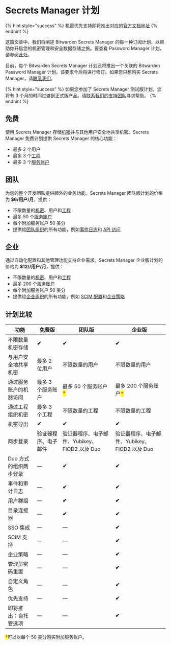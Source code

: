 # Secrets Manager 计划

{% hint style="success" %}
机密优先支持即将推出对应的[官方文档地址](https://bitwarden.com/help/secrets-manager-plans/)
{% endhint %}

这篇文章中，我们将阐述 Bitwarden Secrets Manager 的每一种订阅计划，以帮助你开启您的机密管理和安全数据存储之旅。要查看 Password Manager 计划，请参阅[此处](../password-manager/about-bitwarden-plans.md)。

目前，每个 Bitwarden Secrets Manager 计划还将推出一个关联的 Bitwarden Password Manager 计划。该要求今后将进行修订。如果您只想购买 Secrets Manager，请[联系我们](https://bitwarden.com/contact-sales/)。

{% hint style="success" %}
如果您参加了 Secrets Manager 测试版计划，您将有 3 个月的时间过渡到正式版产品。请[联系我们的支持团队](https://bitwarden.com/contact/)寻求帮助。
{% endhint %}

## 免费 <a href="#free" id="free"></a>

使用 Secrets Manager 存储[机密](../../secrets-manager/your-secrets/secrets.md)并与其他用户安全地共享机密。Secrets Manager 免费计划提供 Secrets Manager 的核心功能：

* 最多 2 个用户
* 最多 3 个[工程](../../secrets-manager/your-secrets/projects.md)
* 最多 3 个[服务账户](../../secrets-manager/your-secrets/service-accounts.md)

## 团队 <a href="#teams" id="teams"></a>

为您的整个开发团队提供额外的业务功能。Secrets Manager 团队版计划的价格为 **$6/用户/月**，提供：

* 不限数量的[机密](../../secrets-manager/your-secrets/secrets.md)、用户和[工程](../../secrets-manager/your-secrets/projects.md)
* 最多 50 个[服务账户](../../secrets-manager/your-secrets/service-accounts.md)
* 每个附加服务账户 50 美分
* 提供给[团队组织](../../organizations/organizations.md#types-of-organizations)的所有功能，例如[事件日志](../../admin-console/reporting/event-logs.md)和 [API 访问](../../organizations/bitwarden-public-api.md)

## 企业 <a href="#enterprise" id="enterprise"></a>

通过自动化配置和其他管理功能支持企业需求。Secrets Manager 企业版计划的价格为 **$12//用户/月**，提供：

* 不限数量的[机密](../../secrets-manager/your-secrets/secrets.md)、用户和[工程](../../secrets-manager/your-secrets/projects.md)
* 最多 200 个[服务账户](../../secrets-manager/your-secrets/service-accounts.md)
* 每个附加服务账户 50 美分
* 提供给[企业组织](../../organizations/organizations.md#types-of-organizations)的所有功能，例如 [SCIM 配置](../../scim/about-scim.md)和[企业策略](../../organizations/enterprise-policies.md)

## 计划比较 <a href="#compare-plans" id="compare-plans"></a>

| 功能            | 免费版        | 团队版                                           | 企业版                                            |
| ------------- | ---------- | --------------------------------------------- | ---------------------------------------------- |
| 不限数量机密存储      | **✔︎**     | **✔︎**                                        | **✔︎**                                         |
| 与用户安全地共享机密    | 最多 2 位用户   | 不限数量的用户                                       | 不限数量的用户                                        |
| 通过服务账户的机器访问   | 最多 3 个服务账户 | 最多 50 个服务账户<mark style="color:red;">\*</mark> | 最多 200 个服务账户<mark style="color:red;">\*</mark> |
| 通过工程组织机密      | 最多 3 个工程   | 不限数量的工程                                       | 不限数量的工程                                        |
| 机密导出          | **✔︎**     | **✔︎**                                        | **✔︎**                                         |
| 两步登录          | 验证器程序、电子邮件 | 验证器程序、电子邮件、Yubikey、FIOD2 以及 Duo               | 验证器程序、电子邮件、Yubikey、FIOD2 以及 Duo                |
| Duo 方式的组织两步登录 | —          | **✔︎**                                        | **✔︎**                                         |
| 事件和审计日志       | —          | **✔︎**                                        | **✔︎**                                         |
| 用户群组          | —          | **✔︎**                                        | **✔︎**                                         |
| 目录连接器         | —          | **✔︎**                                        | **✔︎**                                         |
| SSO 集成        | —          | —                                             | **✔︎**                                         |
| SCIM 支持       | —          | —                                             | **✔︎**                                         |
| 企业策略          | —          | —                                             | **✔︎**                                         |
| 管理员密码重置       | —          | —                                             | **✔︎**                                         |
| 自定义角色         | —          | —                                             | **✔︎**                                         |
| 优先支持          | —          | —                                             | **✔︎**                                         |
| 即将推出：自托管选项    | —          | —                                             | **✔︎**                                         |

<mark style="color:red;">\*</mark>可以以每个 50 美分购买附加服务账户。
